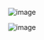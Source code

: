 ![image](https://user-images.githubusercontent.com/12541755/116680293-1abe2680-a971-11eb-9264-dd42f560efbb.png)

![image](https://user-images.githubusercontent.com/12541755/116683401-290e4180-a975-11eb-9a3e-c1003666293e.png)
